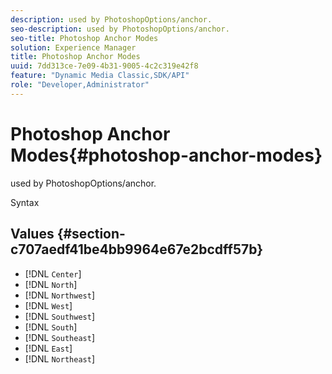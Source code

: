 ```yaml
---
description: used by PhotoshopOptions/anchor.
seo-description: used by PhotoshopOptions/anchor.
seo-title: Photoshop Anchor Modes
solution: Experience Manager
title: Photoshop Anchor Modes
uuid: 7dd313ce-7e09-4b31-9005-4c2c319e42f8
feature: "Dynamic Media Classic,SDK/API"
role: "Developer,Administrator"
---
```


# Photoshop Anchor Modes{#photoshop-anchor-modes}

used by PhotoshopOptions/anchor.

 Syntax 

## Values {#section-c707aedf41be4bb9964e67e2bcdff57b}

* [!DNL `Center`] 
* [!DNL `North`] 
* [!DNL `Northwest`] 
* [!DNL `West`] 
* [!DNL `Southwest`] 
* [!DNL `South`] 
* [!DNL `Southeast`] 
* [!DNL `East`] 
* [!DNL `Northeast`]

